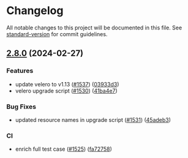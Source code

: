 # Changelog

All notable changes to this project will be documented in this file. See [standard-version](https://github.com/conventional-changelog/standard-version) for commit guidelines.

## [2.8.0](https://github.com/redkubes/otomi-core/compare/v2.7.0...v2.8.0) (2024-02-27)


### Features

* update velero to v1.13 ([#1537](https://github.com/redkubes/otomi-core/issues/1537)) ([03933d3](https://github.com/redkubes/otomi-core/commit/03933d3f1a90fd106147d5642c40367edf01ece2))
* velero upgrade script ([#1530](https://github.com/redkubes/otomi-core/issues/1530)) ([41ba4e7](https://github.com/redkubes/otomi-core/commit/41ba4e730c509c5e66e2e8010b617519244da8ee))


### Bug Fixes

* updated resource names in upgrade script ([#1531](https://github.com/redkubes/otomi-core/issues/1531)) ([45adeb3](https://github.com/redkubes/otomi-core/commit/45adeb399f698fdf642474b49b4a7315685733f9))


### CI

* enrich full test case ([#1525](https://github.com/redkubes/otomi-core/issues/1525)) ([fa72758](https://github.com/redkubes/otomi-core/commit/fa72758f9c5401f493fde95488f8a3eb452caea4))

